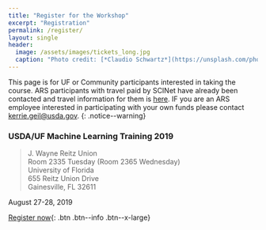 ```yaml
---
title: "Register for the Workshop"
excerpt: "Registration"
permalink: /register/
layout: single
header:
  image: /assets/images/tickets_long.jpg
  caption: "Photo credit: [*Claudio Schwartz*](https://unsplash.com/photos/UX-mCYFC1cAQ)"
---
```


This page is for UF or Community participants interested in taking the
course. ARS participants with travel paid by SCINet have already been contacted
and travel information for them is [here](/ml-training-site/travel). IF you are an ARS
employee interested in participating with your own funds please contact
kerrie.geil@usda.gov.
{: .notice--warning}

### USDA/UF Machine Learning Training 2019
> J. Wayne Reitz Union <br>
> Room 2335 Tuesday (Room 2365 Wednesday) <br>
> University of Florida <br>
> 655 Reitz Union Drive  <br>
> Gainesville, FL 32611  <br>

August 27-28, 2019

[Register now](https://uf-usda-ml-course.eventbrite.com){: .btn .btn--info .btn--x-large}
